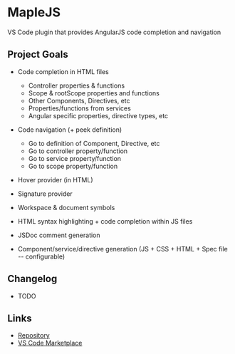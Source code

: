 # MapleJS
VS Code plugin that provides AngularJS code completion and navigation


## Project Goals

- Code completion in HTML files
    - Controller properties & functions
    - Scope & rootScope properties and functions
    - Other Components, Directives, etc
    - Properties/functions from services
    - Angular specific properties, directive types, etc

- Code navigation (+ peek definition)
    - Go to definition of Component, Directive, etc
    - Go to controller property/function
    - Go to service property/function
    - Go to scope property/function

- Hover provider (in HTML)
- Signature provider
- Workspace & document symbols
- HTML syntax highlighting + code completion within JS files

- JSDoc comment generation
- Component/service/directive generation (JS + CSS + HTML + Spec file -- configurable)


## Changelog

- TODO

## Links

- [Repository](https://github.com/nevadascout/MapleJS)
- [VS Code Marketplace](TODO)
